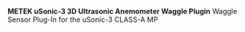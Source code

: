 **METEK uSonic-3 3D Ultrasonic Anemometer Waggle Plugin**
Waggle Sensor Plug-In for the uSonic-3 CLASS-A MP
